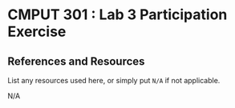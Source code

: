# CMPUT 301 : Lab 3 Participation Exercise

## References and Resources

List any resources used here, or simply put `N/A` if not applicable.

N/A
